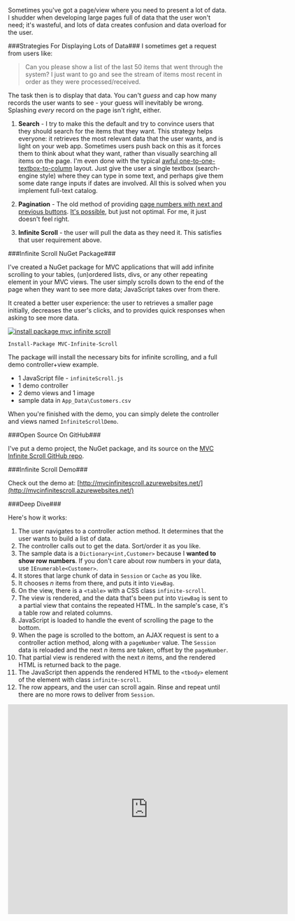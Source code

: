 <!--{Title:"ASP.NET MVC Infinite Scrolling - Lazy loading data onto your MVC view.", PublishedOn:"09-Nov-2014", Intro:"If you've got a large set of data that you want lazy loaded, here's one solution.",Tags:["asp.net-mvc", "jQuery"]}-->

Sometimes you've got a page/view where you need to present a lot of data. I shudder when developing large pages full of data that the user won't need; it's wasteful, and lots of data creates confusion and data overload for the user.

###Strategies For Displaying Lots of Data###
I sometimes get a request from users like:

> Can you please show a list of the last 50 items that went through the system? I just want to go and see the stream of items most recent in order as they were processed/received.

The task then is to display that data. You can't *guess* and cap how many records the user wants to see - your guess will inevitably be wrong. Splashing *every* record on the page isn't right, either.

1. **Search** - I try to make this the default and try to convince users that they should search for the items that they want. This strategy helps everyone: it retrieves the most relevant data that the user wants, and is light on your web app. Sometimes users push back on this as it forces them to think about what they want, rather than visually searching all items on the page. I'm even done with the typical [awful one-to-one-textbox-to-column](http://i.imgur.com/tJmf9CP.jpg) layout. Just give the user a single textbox (search-engine style) where they can type in some text, and perhaps give them some date range inputs if dates are involved. All this is solved when you implement full-text catalog. 

2. **Pagination** - The old method of providing [page numbers with next and previous buttons](http://i.imgur.com/YcZ3Tof.png). [It's possible](http://stackoverflow.com/questions/446196/how-do-i-do-pagination-in-asp-net-mvc), but just not optimal. For me, it just doesn't feel right.   
  
3. **Infinite Scroll** - the user will pull the data as they need it. This satisfies that user requirement above.

###Infinite Scroll NuGet Package###

I've created a NuGet package for MVC applications that will add infinite scrolling to your tables, (un)ordered lists, divs, or any other repeating element in your MVC views. The user simply scrolls down to the end of the page when they want to see more data; JavaScript takes over from there. 

It created a better user experience: the user to retrieves a smaller page initially, decreases the user's clicks, and to provides quick responses when asking to see more data.

[![install package mvc infinite scroll](http://i.imgur.com/Kdwax5q.jpg)](https://www.nuget.org/packages/MVC-Infinite-Scroll)

    Install-Package MVC-Infinite-Scroll

The package will install the necessary bits for infinite scrolling, and a full demo controller+view example. 

- 1 JavaScript file - `infiniteScroll.js`
- 1 demo controller
- 2 demo views and 1 image
- sample data in `App_Data\Customers.csv`

When you're finished with the demo, you can simply delete the controller and views named `InfiniteScrollDemo`.


###Open Source On GitHub###

I've put a demo project, the NuGet package, and its source on the [MVC Infinite Scroll GitHub repo](https://github.com/philoushka/Mvc-Infinite-Scroll-Grid).

###Infinite Scroll Demo###

Check out the demo at: [http://mvcinfinitescroll.azurewebsites.net/](http://mvcinfinitescroll.azurewebsites.net/)


###Deep Dive###

Here's how it works:

1. The user navigates to a controller action method. It determines that the user wants to build a list of data. 
2. The controller calls out to get the data. Sort/order it as you like. 
3. The sample data is a `Dictionary<int,Customer>` because I **wanted to show row numbers**. If you don't care about row numbers in your data, use `IEnumerable<Customer>`.
4. It stores that large chunk of data in `Session` or `Cache` as you like.
5. It chooses *n* items from there, and puts it into `ViewBag`.
6. On the view, there is a `<table>` with a CSS class `infinite-scroll`.
7. The view is rendered, and the data that's been put into `ViewBag` is sent to a partial view that contains the repeated HTML. In the sample's case, it's a table row and related columns. 
8. JavaScript is loaded to handle the event of scrolling the page to the bottom.
9. When the page is scrolled to the bottom, an AJAX request is sent to a controller action method, along with a `pageNumber` value. The `Session` data is reloaded and the next *n* items are taken, offset by the `pageNumber`.
10.  That partial view is rendered with the next *n* items, and the rendered HTML is returned back to the page.
11.  The JavaScript then appends the rendered HTML to the `<tbody>` element of the element with class `infinite-scroll`.
12.  The row appears, and the user can scroll again. Rinse and repeat until there are no more rows to deliver from `Session`.


<iframe src="http://gfycat.com/ifr/WelllitRealisticElephantbeetle" frameborder="0" scrolling="no" width="640" height="480" style="-webkit-backface-visibility: hidden;-webkit-transform: scale(1);" ></iframe>
